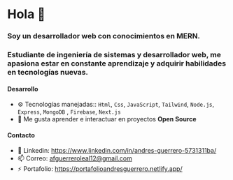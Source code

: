 # Hola 👋

### Soy un desarrollador web con conocimientos en MERN.

### Estudiante de ingeniería de sistemas y desarrollador web, me apasiona estar en constante aprendizaje y adquirir habilidades en tecnologías nuevas.

#### Desarrollo

- ⚙️  Tecnologías manejadas:: `Html`, `Css`, `JavaScript`, `Tailwind`, `Node.js`, `Express`, `MongoDB` , `Firebase`, `Next.js`
- 🌱 Me gusta aprender e interactuar en proyectos **Open Source**

#### Contacto

- 💬 Linkedin:   https://www.linkedin.com/in/andres-guerrero-5731311ba/
- 📫 Correo:     afguerreroleal12@gmail.com
- ⚡ Portafolio: https://portafolioandresguerrero.netlify.app/
